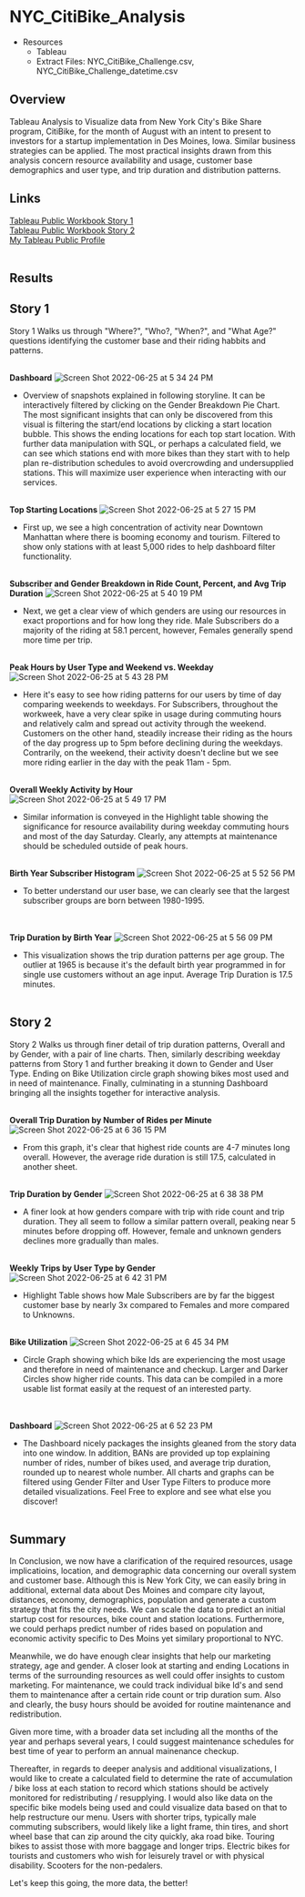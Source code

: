 # NYC_CitiBike_Analysis

- Resources 
    - Tableau
    - Extract Files: NYC_CitiBike_Challenge.csv, NYC_CitiBike_Challenge_datetime.csv


## Overview

Tableau Analysis to Visualize data from New York City's Bike Share program, CitiBike, for the month of August with an intent to present to investors for a startup implementation in Des Moines, Iowa. Similar business strategies can be applied. The most practical insights drawn from this analysis concern resource availability and usage, customer base demographics and user type, and trip duration and distribution patterns.

## Links

[Tableau Public Workbook Story 1](https://public.tableau.com/app/profile/marshall3619/viz/NYCCitiBikeAnalysis-DUStory1/Story1)<br>
[Tableau Public Workbook Story 2](https://public.tableau.com/app/profile/marshall3619/viz/NYCCityBike-DUStory2/Story2)<br>
[My Tableau Public Profile](https://public.tableau.com/app/profile/marshall3619#!/)<br>
<br/>

## Results

## Story 1

Story 1 Walks us through "Where?", "Who?, "When?", and "What Age?" questions identifying the customer base and their riding habbits and patterns.
<br/><br/>

**Dashboard**
![Screen Shot 2022-06-25 at 5 34 24 PM](https://user-images.githubusercontent.com/100544761/175792353-337e2876-1d23-469d-8306-481a471bce77.png)
- Overview of snapshots explained in following storyline.  It can be interactively filtered by clicking on the Gender Breakdown Pie Chart.  The most significant insights that can only be discovered from this visual is filtering the start/end locations by clicking a start location bubble.  This shows the ending locations for each top start location.  With further data manipulation with SQL, or perhaps a calculated field, we can see which stations end with more bikes than they start with to help plan re-distribution schedules to avoid overcrowding and undersupplied stations.  This will maximize user experience when interacting with our services.
<br/><br/>

**Top Starting Locations**
![Screen Shot 2022-06-25 at 5 27 15 PM](https://user-images.githubusercontent.com/100544761/175792239-4d4b3c7a-8f4f-4985-9955-d9725d60bac1.png)
- First up, we see a high concentration of activity near Downtown Manhattan where there is booming economy and tourism.  Filtered to show only stations with at least 5,000 rides to help dashboard filter functionality.
<br/><br/>

**Subscriber and Gender Breakdown in Ride Count, Percent, and Avg Trip Duration**
![Screen Shot 2022-06-25 at 5 40 19 PM](https://user-images.githubusercontent.com/100544761/175792476-de1ae53c-907e-4590-bd30-aa8ce5000478.png)
- Next, we get a clear view of which genders are using our resources in exact proportions and for how long they ride.  Male Subscribers do a majority of the riding at 58.1 percent, however, Females generally spend more time per trip.
<br/><br/>

**Peak Hours by User Type and Weekend vs. Weekday**
![Screen Shot 2022-06-25 at 5 43 28 PM](https://user-images.githubusercontent.com/100544761/175792536-4460fbd4-26f0-489d-bad7-46d1f2778344.png)
- Here it's easy to see how riding patterns for our users by time of day comparing weekends to weekdays.  For Subscribers, throughout the workweek, have a very clear spike in usage during commuting hours and relatively calm and spread out activity through the weekend.  Customers on the other hand, steadily increase their riding as the hours of the day progress up to 5pm before declining during the weekdays.  Contrarily, on the weekend, their activity doesn't decline but we see more riding earlier in the day with the peak 11am - 5pm.
<br/><br/>

**Overall Weekly Activity by Hour** <br>
![Screen Shot 2022-06-25 at 5 49 17 PM](https://user-images.githubusercontent.com/100544761/175792633-7af08d4b-28ad-47c0-987c-54ff24e3f8a2.png)
- Similar information is conveyed in the Highlight table showing the significance for resource availability during weekday commuting hours and most of the day Saturday.  Clearly, any attempts at maintenance should be scheduled outside of peak hours.
<br/><br/>

**Birth Year Subscriber Histogram**
![Screen Shot 2022-06-25 at 5 52 56 PM](https://user-images.githubusercontent.com/100544761/175792685-64ec9eae-0640-4f76-9ec5-1dde3a83d6f8.png)
- To better understand our user base, we can clearly see that the largest subscriber groups are born between 1980-1995.  
<br/><br/>

**Trip Duration by Birth Year**
![Screen Shot 2022-06-25 at 5 56 09 PM](https://user-images.githubusercontent.com/100544761/175792752-443fa354-4d91-4eda-9bbc-402fae09b7eb.png)
- This visualization shows the trip duration patterns per age group.  The outlier at 1965 is because it's the default birth year programmed in for single use customers without an age input.  Average Trip Duration is 17.5 minutes.
<br/><br/>

## Story 2

Story 2 Walks us through finer detail of trip duration patterns, Overall and by Gender, with a pair of line charts.  Then, similarly describing weekday patterns from Story 1 and further breaking it down to Gender and User Type.  Ending on Bike Utilization circle graph showing bikes most used and in need of maintenance.  Finally, culminating in a stunning Dashboard bringing all the insights together for interactive analysis.
<br/><br/>

**Overall Trip Duration by Number of Rides per Minute**
![Screen Shot 2022-06-25 at 6 36 15 PM](https://user-images.githubusercontent.com/100544761/175793596-3bb4de7d-3592-4216-89f4-9b616a907c08.png)
- From this graph, it's clear that highest ride counts are 4-7 minutes long overall.  However, the average ride duration is still 17.5, calculated in another sheet.
<br/><br/>

**Trip Duration by Gender**
![Screen Shot 2022-06-25 at 6 38 38 PM](https://user-images.githubusercontent.com/100544761/175793648-568d3140-2c61-4876-8e7b-b06597f4c5f7.png)
- A finer look at how genders compare with trip with ride count and trip duration.  They all seem to follow a similar pattern overall, peaking near 5 minutes before dropping off. However, female and unknown genders declines more gradually than males.
<br/><br/>

**Weekly Trips by User Type by Gender**
![Screen Shot 2022-06-25 at 6 42 31 PM](https://user-images.githubusercontent.com/100544761/175793796-71927301-4214-45a6-8ebe-64e8fc65547b.png)
- Highlight Table shows how Male Subscribers are by far the biggest customer base by nearly 3x compared to Females and more compared to Unknowns.
<br/><br/>

**Bike Utilization**
![Screen Shot 2022-06-25 at 6 45 34 PM](https://user-images.githubusercontent.com/100544761/175793787-944332a1-6795-422d-82ca-b77310d80166.png)
- Circle Graph showing which bike Ids are experiencing the most usage and therefore in need of maintenance and checkup.  Larger and Darker Circles show higher ride counts.  This data can be compiled in a more usable list format easily at the request of an interested party.  
<br/><br/>

**Dashboard**
![Screen Shot 2022-06-25 at 6 52 23 PM](https://user-images.githubusercontent.com/100544761/175793924-ca775de9-2069-4a23-bbc5-79e221a2f133.png)
- The Dashboard nicely packages the insights gleaned from the story data into one window.  In addition, BANs are provided up top explaining number of rides, number of bikes used, and average trip duration, rounded up to nearest whole number.  All charts and graphs can be filtered using Gender Filter and User Type Filters to produce more detailed visualizations.  Feel Free to explore and see what else you discover!
<br/><br/>

## Summary
In Conclusion, we now have a clarification of the required resources, usage implicatioins, location, and demographic data concerning our overall system and customer base.  Although this is New York City, we can easily bring in additional, external data about Des Moines and compare city layout, distances, economy, demographics, population and generate a custom strategy that fits the city needs. We can scale the data to predict an initial startup cost for resources, bike count and station locations.  Furthermore, we could perhaps predict number of rides based on population and economic activity specific to Des Moins yet similary proportional to NYC.

Meanwhile, we do have enough clear insights that help our marketing strategy, age and gender.  A closer look at starting and ending Locations in terms of the surrounding resources as well could offer insights to custom marketing. For maintenance, we could track individual bike Id's and send them to maintenance after a certain ride count or trip duration sum.  Also and clearly, the busy hours should be avoided for routine maintenance and redistribution.  

Given more time, with a broader data set including all the months of the year and perhaps several years, I could suggest maintenance schedules for best time of year to perform an annual mainenance checkup.  

Thereafter, in regards to deeper analysis and additional visualizations, I would like to create a calculated field to determine the rate of accumulation / bike loss at each station to record which stations should be actively monitored for redistributing / resupplying.  I would also like data on the specific bike models being used and could visualize data based on that to help restructure our menu.  Users with shorter trips, typically male commuting subscribers, would likely like a light frame, thin tires, and short wheel base that can zip around the city quickly, aka road bike.  Touring bikes to assist those with more baggage and longer trips.  Electric bikes for tourists and customers who wish for leisurely travel or with physical disability.  Scooters for the non-pedalers.

Let's keep this going, the more data, the better!
